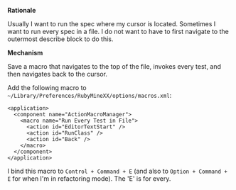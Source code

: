**Rationale**

Usually I want to run the spec where my cursor is located. Sometimes I want to run every spec in a file. I do not want to have to first navigate to the outermost describe block to do this.

**Mechanism**

Save a macro that navigates to the top of the file, invokes every test, and then navigates back to the cursor.

Add the following macro to `~/Library/Preferences/RubyMineXX/options/macros.xml`:

````
<application>
  <component name="ActionMacroManager">
    <macro name="Run Every Test in File">
      <action id="EditorTextStart" />
      <action id="RunClass" />
      <action id="Back" />
    </macro>
  </component>
</application>
````

I bind this macro to `Control + Command + E` (and also to `Option + Command + E` for when I'm in refactoring mode). The 'E' is for every.